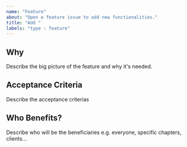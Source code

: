 ```yaml
---
name: "Feature"
about: "Open a feature issue to add new functionalities."
title: "Add "
labels: "type : feature"
---
```


## Why

Describe the big picture of the feature and why it's needed.

## Acceptance Criteria

Describe the acceptance criterias

## Who Benefits?

Describe who will be the beneficiaries e.g. everyone, specific chapters, clients...
